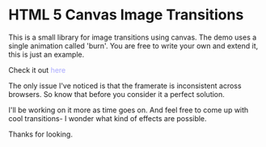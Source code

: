 <style>
a {
  text-decoration:  none;
  color:            #AAF;
}
a:hover {
  color:            #77F;
}
</style>
<h1>HTML 5 Canvas Image Transitions</h1>
<p>This is a small library for image transitions using canvas. The demo uses a single animation called 'burn'. You are free to write your own and extend it, this is just an example.</p>
<p>Check it out <a href="http://jasonzigelbaum.github.com/HTML5-Canvas-Image-Transitions/index.html">here</a>
<p>The only issue I've noticed is that the framerate is inconsistent across browsers. So know that before you consider it a perfect solution.</p>
<p>I'll be working on it more as time goes on. And feel free to come up with cool transitions- I wonder what kind of effects are possible.</p>
<p>Thanks for looking.</p>